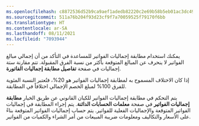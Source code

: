 ```yaml
---
ms.openlocfilehash: c8872536d52b9ca9aef1adedb82220c2e69b58b5eb01ac3dc49061f46b213f65
ms.sourcegitcommit: 511a76b204f93d23cf9f7a70059525f79170f6bb
ms.translationtype: HT
ms.contentlocale: ar-SA
ms.lasthandoff: 08/11/2021
ms.locfileid: "7093944"
---
```

يمكنك استخدام مطابقة إجماليات الفواتير للمساعدة في التأكد من أن إجمالي مبالغ الفواتير لا ينحرف عن المبالغ المتوقعة بأكثر من نسبة الفرق المقبولة. تتم مقارنة ستة إجماليات في صفحة **تفاصيل مطابقة إجماليات الفاتورة**. 

إذا كان الاختلاف المسموح به لمطابقة إجماليات الفواتير هو 20%، فتُعتبر النسبة المئوية للفرق 100% لمبلغ الخصم الإجمالي اختلافاً في المطابقة.

يتم التحكم في مطابقة إجماليات الفواتير للكيان القانوني عن طريق الخيار **مطابقة إجماليات الفواتير** في صفحة **معلمات الحسابات الدائنة**. يتم إجراء المطابقة في إجماليات الفواتير المتوقعة والإجماليات الفعلية للفواتير. يتم حساب إجماليات الفواتير المتوقعة بناءً على الأسعار والتكاليف ومعلومات ضريبة المبيعات من أمر الشراء والكميات من الفواتير.
